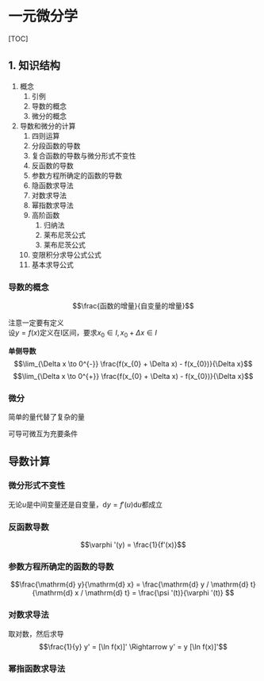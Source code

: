 # 一元微分学

[TOC]

## 1. 知识结构

1. 概念
   1. 引例
   2. 导数的概念
   3. 微分的概念
2. 导数和微分的计算
   1. 四则运算
   2. 分段函数的导数
   3. 复合函数的导数与微分形式不变性
   4. 反函数的导数
   5. 参数方程所确定的函数的导数
   6. 隐函数求导法
   7. 对数求导法
   8. 幂指数求导法
   9. 高阶函数
      1. 归纳法
      2. 莱布尼茨公式
      3. 莱布尼茨公式
   10. 变限积分求导公式公式
   11. 基本求导公式

### 导数的概念

$$\frac{函数的增量}{自变量的增量}$$

注意一定要有定义  
设$y = f(x)$定义在I区间，要求$x_{0} \in I, x_{0} + \Delta x \in I$  

**单侧导数**
$$\lim_{\Delta x \to 0^{-}} \frac{f(x_{0} + \Delta x) - f(x_{0})}{\Delta x}$$
$$\lim_{\Delta x \to 0^{+}} \frac{f(x_{0} + \Delta x) - f(x_{0})}{\Delta x}$$

### 微分

简单的量代替了复杂的量

可导可微互为充要条件

## 导数计算

### 微分形式不变性

无论$u$是中间变量还是自变量，$\mathrm{d}y = f'(u)\mathrm{d} u$都成立

### 反函数导数

$$\varphi '(y) = \frac{1}{f'(x)}$$

### 参数方程所确定的函数的导数

$$\frac{\mathrm{d} y}{\mathrm{d} x} = \frac{\mathrm{d} y / \mathrm{d} t}{\mathrm{d} x / \mathrm{d} t} = \frac{\psi '(t)}{\varphi '(t)} $$

### 对数求导法

取对数，然后求导
$$\frac{1}{y} y' = [\ln f(x)]'  \Rightarrow y' = y [\ln f(x)]'$$

### 幂指函数求导法
